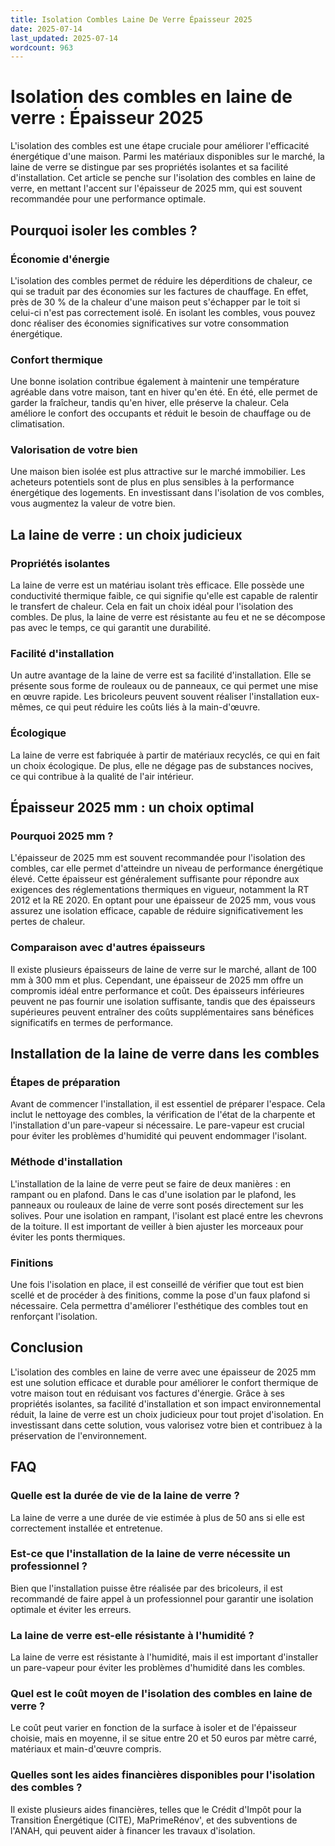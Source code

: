 ```yaml
---
title: Isolation Combles Laine De Verre Épaisseur 2025
date: 2025-07-14
last_updated: 2025-07-14
wordcount: 963
---
```


# Isolation des combles en laine de verre : Épaisseur 2025

L'isolation des combles est une étape cruciale pour améliorer l'efficacité énergétique d'une maison. Parmi les matériaux disponibles sur le marché, la laine de verre se distingue par ses propriétés isolantes et sa facilité d'installation. Cet article se penche sur l'isolation des combles en laine de verre, en mettant l'accent sur l'épaisseur de 2025 mm, qui est souvent recommandée pour une performance optimale.

## Pourquoi isoler les combles ?

### Économie d'énergie

L'isolation des combles permet de réduire les déperditions de chaleur, ce qui se traduit par des économies sur les factures de chauffage. En effet, près de 30 % de la chaleur d'une maison peut s'échapper par le toit si celui-ci n'est pas correctement isolé. En isolant les combles, vous pouvez donc réaliser des économies significatives sur votre consommation énergétique.

### Confort thermique

Une bonne isolation contribue également à maintenir une température agréable dans votre maison, tant en hiver qu'en été. En été, elle permet de garder la fraîcheur, tandis qu'en hiver, elle préserve la chaleur. Cela améliore le confort des occupants et réduit le besoin de chauffage ou de climatisation.

### Valorisation de votre bien

Une maison bien isolée est plus attractive sur le marché immobilier. Les acheteurs potentiels sont de plus en plus sensibles à la performance énergétique des logements. En investissant dans l'isolation de vos combles, vous augmentez la valeur de votre bien.

## La laine de verre : un choix judicieux

### Propriétés isolantes

La laine de verre est un matériau isolant très efficace. Elle possède une conductivité thermique faible, ce qui signifie qu'elle est capable de ralentir le transfert de chaleur. Cela en fait un choix idéal pour l'isolation des combles. De plus, la laine de verre est résistante au feu et ne se décompose pas avec le temps, ce qui garantit une durabilité.

### Facilité d'installation

Un autre avantage de la laine de verre est sa facilité d'installation. Elle se présente sous forme de rouleaux ou de panneaux, ce qui permet une mise en œuvre rapide. Les bricoleurs peuvent souvent réaliser l'installation eux-mêmes, ce qui peut réduire les coûts liés à la main-d'œuvre.

### Écologique

La laine de verre est fabriquée à partir de matériaux recyclés, ce qui en fait un choix écologique. De plus, elle ne dégage pas de substances nocives, ce qui contribue à la qualité de l'air intérieur.

## Épaisseur 2025 mm : un choix optimal

### Pourquoi 2025 mm ?

L'épaisseur de 2025 mm est souvent recommandée pour l'isolation des combles, car elle permet d'atteindre un niveau de performance énergétique élevé. Cette épaisseur est généralement suffisante pour répondre aux exigences des réglementations thermiques en vigueur, notamment la RT 2012 et la RE 2020. En optant pour une épaisseur de 2025 mm, vous vous assurez une isolation efficace, capable de réduire significativement les pertes de chaleur.

### Comparaison avec d'autres épaisseurs

Il existe plusieurs épaisseurs de laine de verre sur le marché, allant de 100 mm à 300 mm et plus. Cependant, une épaisseur de 2025 mm offre un compromis idéal entre performance et coût. Des épaisseurs inférieures peuvent ne pas fournir une isolation suffisante, tandis que des épaisseurs supérieures peuvent entraîner des coûts supplémentaires sans bénéfices significatifs en termes de performance.

## Installation de la laine de verre dans les combles

### Étapes de préparation

Avant de commencer l'installation, il est essentiel de préparer l'espace. Cela inclut le nettoyage des combles, la vérification de l'état de la charpente et l'installation d'un pare-vapeur si nécessaire. Le pare-vapeur est crucial pour éviter les problèmes d'humidité qui peuvent endommager l'isolant.

### Méthode d'installation

L'installation de la laine de verre peut se faire de deux manières : en rampant ou en plafond. Dans le cas d'une isolation par le plafond, les panneaux ou rouleaux de laine de verre sont posés directement sur les solives. Pour une isolation en rampant, l'isolant est placé entre les chevrons de la toiture. Il est important de veiller à bien ajuster les morceaux pour éviter les ponts thermiques.

### Finitions

Une fois l'isolation en place, il est conseillé de vérifier que tout est bien scellé et de procéder à des finitions, comme la pose d'un faux plafond si nécessaire. Cela permettra d'améliorer l'esthétique des combles tout en renforçant l'isolation.

## Conclusion

L'isolation des combles en laine de verre avec une épaisseur de 2025 mm est une solution efficace et durable pour améliorer le confort thermique de votre maison tout en réduisant vos factures d'énergie. Grâce à ses propriétés isolantes, sa facilité d'installation et son impact environnemental réduit, la laine de verre est un choix judicieux pour tout projet d'isolation. En investissant dans cette solution, vous valorisez votre bien et contribuez à la préservation de l'environnement.

## FAQ

### Quelle est la durée de vie de la laine de verre ?

La laine de verre a une durée de vie estimée à plus de 50 ans si elle est correctement installée et entretenue.

### Est-ce que l'installation de la laine de verre nécessite un professionnel ?

Bien que l'installation puisse être réalisée par des bricoleurs, il est recommandé de faire appel à un professionnel pour garantir une isolation optimale et éviter les erreurs.

### La laine de verre est-elle résistante à l'humidité ?

La laine de verre est résistante à l'humidité, mais il est important d'installer un pare-vapeur pour éviter les problèmes d'humidité dans les combles.

### Quel est le coût moyen de l'isolation des combles en laine de verre ?

Le coût peut varier en fonction de la surface à isoler et de l'épaisseur choisie, mais en moyenne, il se situe entre 20 et 50 euros par mètre carré, matériaux et main-d'œuvre compris.

### Quelles sont les aides financières disponibles pour l'isolation des combles ?

Il existe plusieurs aides financières, telles que le Crédit d'Impôt pour la Transition Énergétique (CITE), MaPrimeRénov', et des subventions de l'ANAH, qui peuvent aider à financer les travaux d'isolation.